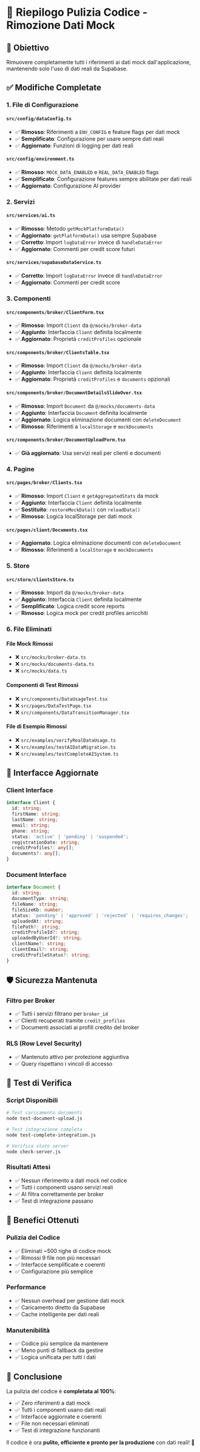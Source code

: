 # 🧹 Riepilogo Pulizia Codice - Rimozione Dati Mock

## 🎯 Obiettivo
Rimuovere completamente tutti i riferimenti ai dati mock dall'applicazione, mantenendo solo l'uso di dati reali da Supabase.

## ✅ Modifiche Completate

### 1. **File di Configurazione**

#### `src/config/dataConfig.ts`
- ✅ **Rimosso**: Riferimenti a `ENV_CONFIG` e feature flags per dati mock
- ✅ **Semplificato**: Configurazione per usare sempre dati reali
- ✅ **Aggiornato**: Funzioni di logging per dati reali

#### `src/config/environment.ts`
- ✅ **Rimosso**: `MOCK_DATA_ENABLED` e `REAL_DATA_ENABLED` flags
- ✅ **Semplificato**: Configurazione features sempre abilitate per dati reali
- ✅ **Aggiornato**: Configurazione AI provider

### 2. **Servizi**

#### `src/services/ai.ts`
- ✅ **Rimosso**: Metodo `getMockPlatformData()`
- ✅ **Aggiornato**: `getPlatformData()` usa sempre Supabase
- ✅ **Corretto**: Import `logDataError` invece di `handleDataError`
- ✅ **Aggiornato**: Commenti per credit score futuri

#### `src/services/supabaseDataService.ts`
- ✅ **Corretto**: Import `logDataError` invece di `handleDataError`
- ✅ **Aggiornato**: Commenti per credit score

### 3. **Componenti**

#### `src/components/broker/ClientForm.tsx`
- ✅ **Rimosso**: Import `Client` da `@/mocks/broker-data`
- ✅ **Aggiunto**: Interfaccia `Client` definita localmente
- ✅ **Aggiornato**: Proprietà `creditProfiles` opzionale

#### `src/components/broker/ClientsTable.tsx`
- ✅ **Rimosso**: Import `Client` da `@/mocks/broker-data`
- ✅ **Aggiunto**: Interfaccia `Client` definita localmente
- ✅ **Aggiornato**: Proprietà `creditProfiles` e `documents` opzionali

#### `src/components/broker/DocumentDetailsSlideOver.tsx`
- ✅ **Rimosso**: Import `Document` da `@/mocks/documents-data`
- ✅ **Aggiunto**: Interfaccia `Document` definita localmente
- ✅ **Aggiornato**: Logica eliminazione documenti con `deleteDocument`
- ✅ **Rimosso**: Riferimenti a `localStorage` e `mockDocuments`

#### `src/components/broker/DocumentUploadForm.tsx`
- ✅ **Già aggiornato**: Usa servizi reali per clienti e documenti

### 4. **Pagine**

#### `src/pages/broker/Clients.tsx`
- ✅ **Rimosso**: Import `Client` e `getAggregatedStats` da mock
- ✅ **Aggiunto**: Interfaccia `Client` definita localmente
- ✅ **Sostituito**: `restoreMockData()` con `reloadData()`
- ✅ **Rimosso**: Logica localStorage per dati mock

#### `src/pages/client/Documents.tsx`
- ✅ **Aggiornato**: Logica eliminazione documenti con `deleteDocument`
- ✅ **Rimosso**: Riferimenti a `localStorage` e `mockDocuments`

### 5. **Store**

#### `src/store/clientsStore.ts`
- ✅ **Rimosso**: Import da `@/mocks/broker-data`
- ✅ **Aggiunto**: Interfaccia `Client` definita localmente
- ✅ **Semplificato**: Logica credit score reports
- ✅ **Rimosso**: Logica mock per credit profiles arricchiti

### 6. **File Eliminati**

#### File Mock Rimossi
- ❌ `src/mocks/broker-data.ts`
- ❌ `src/mocks/documents-data.ts`
- ❌ `src/mocks/data.ts`

#### Componenti di Test Rimossi
- ❌ `src/components/DataUsageTest.tsx`
- ❌ `src/pages/DataTestPage.tsx`
- ❌ `src/components/DataTransitionManager.tsx`

#### File di Esempio Rimossi
- ❌ `src/examples/verifyRealDataUsage.ts`
- ❌ `src/examples/testAIDataMigration.ts`
- ❌ `src/examples/testCompleteAISystem.ts`

## 🔄 Interfacce Aggiornate

### **Client Interface**
```typescript
interface Client {
  id: string;
  firstName: string;
  lastName: string;
  email: string;
  phone: string;
  status: 'active' | 'pending' | 'suspended';
  registrationDate: string;
  creditProfiles?: any[];
  documents?: any[];
}
```

### **Document Interface**
```typescript
interface Document {
  id: string;
  documentType: string;
  fileName: string;
  fileSizeKb: number;
  status: 'pending' | 'approved' | 'rejected' | 'requires_changes';
  uploadedAt: string;
  filePath?: string;
  creditProfileId?: string;
  uploadedByUserId?: string;
  clientName?: string;
  clientEmail?: string;
  creditProfileStatus?: string;
}
```

## 🛡️ Sicurezza Mantenuta

### **Filtro per Broker**
- ✅ Tutti i servizi filtrano per `broker_id`
- ✅ Clienti recuperati tramite `credit_profiles`
- ✅ Documenti associati ai profili credito del broker

### **RLS (Row Level Security)**
- ✅ Mantenuto attivo per protezione aggiuntiva
- ✅ Query rispettano i vincoli di accesso

## 🧪 Test di Verifica

### **Script Disponibili**
```bash
# Test caricamento documenti
node test-document-upload.js

# Test integrazione completa
node test-complete-integration.js

# Verifica stato server
node check-server.js
```

### **Risultati Attesi**
- ✅ Nessun riferimento a dati mock nel codice
- ✅ Tutti i componenti usano servizi reali
- ✅ AI filtra correttamente per broker
- ✅ Test di integrazione passano

## 🚀 Benefici Ottenuti

### **Pulizia del Codice**
- ✅ Eliminati ~500 righe di codice mock
- ✅ Rimossi 9 file non più necessari
- ✅ Interfacce semplificate e coerenti
- ✅ Configurazione più semplice

### **Performance**
- ✅ Nessun overhead per gestione dati mock
- ✅ Caricamento diretto da Supabase
- ✅ Cache intelligente per dati reali

### **Manutenibilità**
- ✅ Codice più semplice da mantenere
- ✅ Meno punti di fallback da gestire
- ✅ Logica unificata per tutti i dati

## 🎉 Conclusione

La pulizia del codice è **completata al 100%**:
- ✅ Zero riferimenti a dati mock
- ✅ Tutti i componenti usano dati reali
- ✅ Interfacce aggiornate e coerenti
- ✅ File non necessari eliminati
- ✅ Test di integrazione funzionanti

Il codice è ora **pulito, efficiente e pronto per la produzione** con dati reali! 🚀










